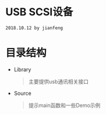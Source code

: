 # USB SCSI设备
`2018.10.12 by jianfeng`

# 目录结构
- Library
    > 主要提供usb通讯相关接口
- Source
    > 提示main函数和一些Demo示例
